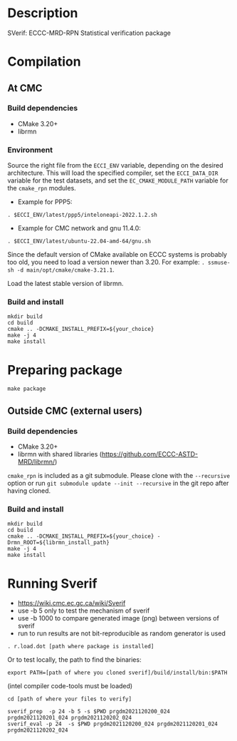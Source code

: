 # Description

SVerif: ECCC-MRD-RPN Statistical verification package

# Compilation

## At CMC

### Build dependencies

- CMake 3.20+
- librmn

### Environment

Source the right file from the `ECCI_ENV` variable, depending on the desired
architecture.  This will load the specified compiler, set the
`ECCI_DATA_DIR` variable for the test datasets, and set the
`EC_CMAKE_MODULE_PATH` variable for the `cmake_rpn` modules.

- Example for PPP5:

```
. $ECCI_ENV/latest/ppp5/inteloneapi-2022.1.2.sh
```

- Example for CMC network and gnu 11.4.0:

```
. $ECCI_ENV/latest/ubuntu-22.04-amd-64/gnu.sh
```

Since the default version of CMake available on ECCC systems is probably too
old, you need to load a version newer than 3.20.  For example: `. ssmuse-sh
-d main/opt/cmake/cmake-3.21.1`.

Load the latest stable version of librmn.

### Build and install

```
mkdir build
cd build
cmake .. -DCMAKE_INSTALL_PREFIX=${your_choice}
make -j 4
make install
```

# Preparing package

```
make package
```

## Outside CMC (external users)

### Build dependencies

- CMake 3.20+
- librmn with shared libraries (https://github.com/ECCC-ASTD-MRD/librmn/)

`cmake_rpn` is included as a git submodule.  Please clone with the
`--recursive` option or run `git submodule update --init --recursive` in the
git repo after having cloned.

### Build and install

```
mkdir build
cd build
cmake .. -DCMAKE_INSTALL_PREFIX=${your_choice} -Drmn_ROOT=${librmn_install_path}
make -j 4
make install
```

# Running Sverif
 - https://wiki.cmc.ec.gc.ca/wiki/Sverif
 - use -b 5 only to test the mechanism of sverif
 - use -b 1000 to compare generated image (png) between versions of sverif
 - run to run results are not bit-reproducible as random generator is used

```
. r.load.dot [path where package is installed]
```

Or to test locally, the path to find the binaries:

```
export PATH=[path of where you cloned sverif]/build/install/bin:$PATH
```

(intel compiler code-tools must be loaded)

```
cd [path of where your files to verify]

sverif_prep  -p 24 -b 5 -s $PWD prgdm2021120200_024 prgdm2021120201_024 prgdm2021120202_024
sverif_eval -p 24  -s $PWD prgdm2021120200_024 prgdm2021120201_024 prgdm2021120202_024
```
